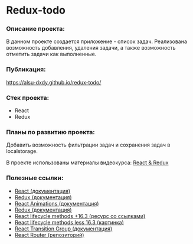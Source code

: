 #  Redux-todo

### Описание проекта:
В данном проекте создается приложение - список задач. Реализована возможность добавления, удаления задачи, а также возможность отметить задачи как выполненные. 

### Публикация:
https://alsu-dxdy.github.io/redux-todo/

### Стек проекта:
- React
- Redux

### Планы по развитию проекта:
Добавить возможность фильтрации задач и сохранения задач в localstorage.

В проекте использованы материалы видеокурса:
[React & Redux](https://youtu.be/2vujABNBFAY)

### Полезные ссылки:
- [React (документация)](https://reactjs.org/docs/getting-started.html)
- [Redux (документация)](https://redux.js.org/)
- [React Animations (документация)](https://reactcommunity.org/react-transition-group/)
- [Redux (документация)](https://redux.js.org/)
- [React lifecycle methods +16.3 (ресурс со ссылками)](http://projects.wojtekmaj.pl/react-lifecycle-methods-diagram/)
- [React lifecycle methods less 16.3 (картинка)](https://webjustify.com/wp-content/uploads/2018/04/component-lifecycle.png)
- [React Transition Group (документация)](https://reactcommunity.org/react-transition-group/)
- [React Router (репозиторий)](https://github.com/ReactTraining/react-router)



